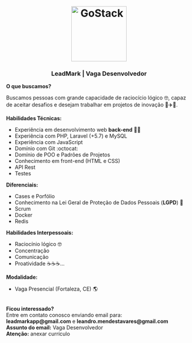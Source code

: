 <h1 align="center">
    <img alt="GoStack" src="https://app.leadmark.com.br/public/themes/now/img/logo-leadmark-app-512.png" width="150px" />
</h1>

<h3 align="center">
  LeadMark | Vaga Desenvolvedor
</h3>

<strong>O que buscamos?</strong>

Buscamos pessoas com grande capacidade de raciocício lógico :nerd_face:, capaz de aceitar desafios e desejam trabalhar em projetos de inovação :rocket::airplane::rocket:.

<strong>Habilidades Técnicas:</strong>

- Experiência em desenvolvimento web <strong>back-end</strong> :man_technologist:
- Experiência com PHP, Laravel (+5.7) e MySQL 
- Experiência com JavaScript
- Domínio com Git :octocat:
- Domínio de POO e Padrões de Projetos
- Conhecimento em front-end (HTML e CSS)
- API Rest
- Testes

<strong>Diferenciais:</strong>

- Cases e Porfólio
- Conhecimento na Lei Geral de Proteção de Dados Pessoais (<strong>LGPD</strong>) :closed_lock_with_key:
- Scrum
- Docker
- Redis

<strong>Habilidades Interpessoais:</strong>

- Raciocínio lógico :nerd_face:
- Concentração
- Comunicação
- Proatividade :coffee::coffee::coffee:...

<strong>Modalidade:</strong>

- Vaga Presencial (Fortaleza, CE) :earth_americas:

<br>
<strong>Ficou interessado?</strong><br>
Entre em contato conosco enviando email para:<br>
<strong>leadmarkapp@gmail.com</strong> e <strong>leandro.mendestavares@gmail.com</strong><br>
<strong>Assunto do email:</strong> Vaga Desenvolvedor<br>
<strong>Atenção:</strong> anexar currículo
